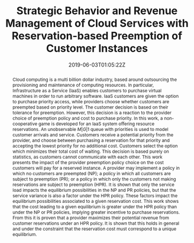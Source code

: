 ---
title: "Strategic Behavior and Revenue Management of Cloud Services with Reservation-based Preemption of Customer Instances"
authors:
- Jonathan Chamberlain
date: '2019-06-03T01:05:22Z'
doi: https://open.bu.edu/handle/2144/36027

# Schedule page publish date (NOT publication's date).
publishDate: '2024-05-08T16:03:01.708891Z'

# Publication type.
# Accepts a single type but formatted as a YAML list (for Hugo requirements).
# Enter a publication type from the CSL standard.
publication_types: ['thesis']

# Publication name and optional abbreviated publication name.
publication: "Master's Thesis"
publication_short: ""
abstract: Cloud computing is a multi billion dollar industry, based around outsourcing the provisioning and maintenance of computing resources. In particular, Infrastructure as a Service (IaaS) enables customers to purchase virtual machines in order to run arbitrary software. IaaS customers are given the option to purchase priority access, while providers choose whether customers are preempted based on priority level. The customer decision is based on their tolerance for preemption. However, this decision is a reaction to the provider choice of preemption policy and cost to purchase priority. In this work, a non-cooperative game is developed for an IaaS system offering resource reservations. An unobservable $M|G|1$ queue with priorities is used to model customer arrivals and service. Customers receive a potential priority from the provider, and choose between purchasing a reservation for that priority and accepting the lowest priority for no additional cost. Customers select the option which minimizes their total cost of waiting. This decision is based purely on statistics, as customers cannot communicate with each other. This work presents the impact of the provider preemption policy choice on the cost customers will pay for a reserved instance. A provider may implement a policy in which no customers are preempted (NP); a policy in which all customers are subject to preemption (PR); or a policy in which only the customers not making reservations are subject to preemption (HPR). It is shown that only the service load impacts the equilibrium possibilities in the NP and PR policies, but that the service variance is also a factor under the HPR policy. These factors impact the equilibrium possibilities associated to a given reservation cost. This work shows that the cost leading to a given equilibrium is greater under the HPR policy than under the NP or PR policies, implying greater incentive to purchase reservations. From this it is proven that a provider maximizes their potential revenue from customer reservations under an HPR policy. It is shown that this holds in general and under the constraint that the reservation cost must correspond to a unique equilibrium.

tags:
- Cloud Computing
- Operations Research
- Advance Reservation
- Game Theory
featured: true

# links:
#- name: OpenBU
#  url: https://open.bu.edu/handle/2144/36027?show=full
url_pdf: https://open.bu.edu/ds2/stream/?#/documents/341503/page/1
url_code: ''
url_dataset: ''
url_poster: ''
url_project: https://sites.bu.edu/nislab/strategic-management-of-advance-reservations/
url_slides: ''
url_source: ''
url_video: ''

---